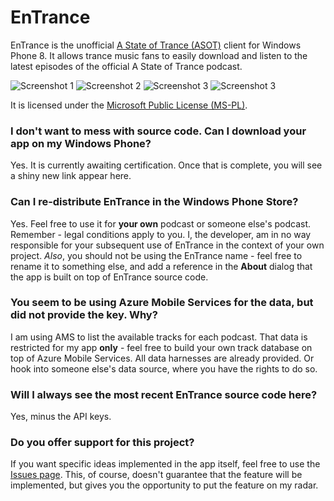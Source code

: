 EnTrance
====

EnTrance is the unofficial [A State of Trance (ASOT)](http://www.astateoftrance.com/) client for Windows Phone 8. It allows trance music fans to easily download and listen to the latest episodes of the official A State of Trance podcast.

![Screenshot 1](https://github.com/dend/entrance/blob/master/Screenshots/wp_ss_20130920_0002.png?raw=true) ![Screenshot 2](https://github.com/dend/entrance/blob/master/Screenshots/wp_ss_20130920_0003.png?raw=true) 
![Screenshot 3](https://github.com/dend/entrance/blob/master/Screenshots/wp_ss_20130920_0005.png?raw=true) ![Screenshot 3](https://github.com/dend/entrance/blob/master/Screenshots/wp_ss_20130920_0006.png?raw=true)

It is licensed under the [Microsoft Public License (MS-PL)](http://www.microsoft.com/en-us/openness/licenses.aspx).

### I don't want to mess with source code. Can I download your app on my Windows Phone?
Yes. It is currently awaiting certification. Once that is complete, you will see a shiny new link appear here.

### Can I re-distribute EnTrance in the Windows Phone Store?
Yes. Feel free to use it for **your own** podcast or someone else's podcast. Remember - legal conditions apply to you. I, the developer, am in no way responsible for your subsequent use of EnTrance in the context of your own project.
*Also*, you should not be using the EnTrance name - feel free to rename it to something else, and add a reference in the **About** dialog that the app is built on top of EnTrance source code.

### You seem to be using Azure Mobile Services for the data, but did not provide the key. Why?
I am using AMS to list the available tracks for each podcast. That data is restricted for my app **only** - feel free to build your own track database on top of Azure Mobile Services. All data harnesses are already provided. Or hook into someone else's data source, where you have the rights to do so.

### Will I always see the most recent EnTrance source code here?
Yes, minus the API keys.

### Do you offer support for this project?
If you want specific ideas implemented in the app itself, feel free to use the [Issues page](https://github.com/dend/entrance/issues). This, of course, doesn't guarantee that the feature will be implemented, but gives you the opportunity to put the feature on my radar.
